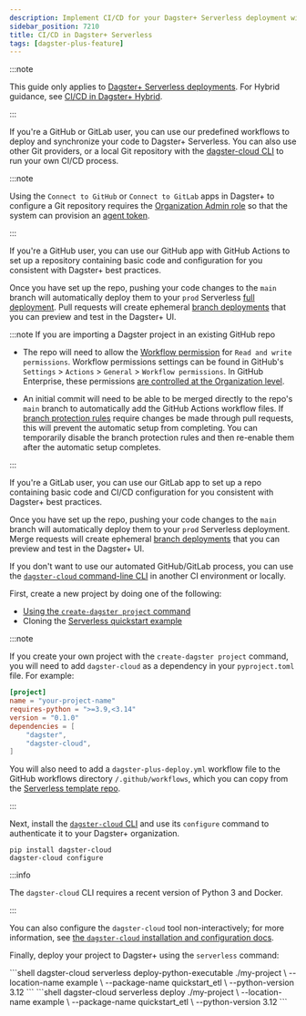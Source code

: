 ```yaml
---
description: Implement CI/CD for your Dagster+ Serverless deployment with GitHub, GitLab, or another Git provider.
sidebar_position: 7210
title: CI/CD in Dagster+ Serverless
tags: [dagster-plus-feature]
---
```


:::note

This guide only applies to [Dagster+ Serverless deployments](/deployment/dagster-plus/serverless). For Hybrid guidance, see [CI/CD in Dagster+ Hybrid](/deployment/dagster-plus/deploying-code/ci-cd/ci-cd-in-hybrid).

:::

If you're a GitHub or GitLab user, you can use our predefined workflows to deploy and synchronize your code to Dagster+ Serverless. You can also use other Git providers, or a local Git repository with the [dagster-cloud CLI](/api/clis/dagster-cloud-cli) to run your own CI/CD process.

:::note

Using the `Connect to GitHub` or `Connect to GitLab` apps in Dagster+ to configure a Git repository requires the [Organization Admin role](/deployment/dagster-plus/authentication-and-access-control/rbac/user-roles-permissions) so that the system can provision an [agent token](/deployment/dagster-plus/management/tokens/agent-tokens).

:::

<Tabs groupId="method">
<TabItem value="GitHub" label="GitHub">

If you're a GitHub user, you can use our GitHub app with GitHub Actions to set up a repository containing basic code and configuration for you consistent with Dagster+ best practices.

Once you have set up the repo, pushing your code changes to the `main` branch will automatically deploy them to your `prod` Serverless [full deployment](/deployment/dagster-plus/deploying-code/full-deployments). Pull requests will create ephemeral [branch deployments](/deployment/dagster-plus/deploying-code/branch-deployments) that you can preview and test in the Dagster+ UI.

:::note If you are importing a Dagster project in an existing GitHub repo

- The repo will need to allow the [Workflow permission](https://docs.github.com/en/repositories/managing-your-repositorys-settings-and-features/enabling-features-for-your-repository/managing-github-actions-settings-for-a-repository) for `Read and write permissions`. Workflow permissions settings can be found in GitHub's `Settings` > `Actions` > `General` > `Workflow permissions`. In GitHub Enterprise, these permissions [are controlled at the Organization level](https://github.com/orgs/community/discussions/57244).

- An initial commit will need to be able to be merged directly to the repo's `main` branch to automatically add the GitHub Actions workflow files. If [branch protection rules](https://docs.github.com/en/repositories/configuring-branches-and-merges-in-your-repository/managing-protected-branches/about-protected-branches#about-protected-branches) require changes be made through pull requests, this will prevent the automatic setup from completing. You can temporarily disable the branch protection rules and then re-enable them after the automatic setup completes.

:::

</TabItem>

<TabItem value="GitLab" label="GitLab">

If you're a GitLab user, you can use our GitLab app to set up a repo containing basic code and CI/CD configuration for you consistent with Dagster+ best practices.

Once you have set up the repo, pushing your code changes to the `main` branch will automatically deploy them to your `prod` Serverless deployment. Merge requests will create ephemeral [branch deployments](/deployment/dagster-plus/deploying-code/branch-deployments) that you can preview and test in the Dagster+ UI.

</TabItem>

<TabItem value="Other" label="Other Git providers or local development">

If you don't want to use our automated GitHub/GitLab process, you can use the [`dagster-cloud` command-line CLI](/api/clis/dagster-cloud-cli) in another CI environment or locally.

First, create a new project by doing one of the following:

- [Using the `create-dagster project` command](/guides/build/projects/creating-a-new-project)
- Cloning the [Serverless quickstart example](https://github.com/dagster-io/dagster/tree/master/examples/quickstart_etl)

:::note

If you create your own project with the `create-dagster project` command, you will need to add `dagster-cloud` as a dependency in your `pyproject.toml` file. For example:

```toml
[project]
name = "your-project-name"
requires-python = ">=3.9,<3.14"
version = "0.1.0"
dependencies = [
    "dagster",
    "dagster-cloud",
]
```

You will also need to add a `dagster-plus-deploy.yml` workflow file to the GitHub workflows directory `/.github/workflows`, which you can copy from the [Serverless template repo](https://github.com/dagster-io/dagster-cloud-serverless-quickstart/blob/main/.github/workflows/dagster-plus-deploy.yml).

:::

Next, install the [`dagster-cloud` CLI](/api/clis/dagster-cloud-cli/installing-and-configuring) and use its `configure` command to authenticate it to your Dagster+ organization.

```shell
pip install dagster-cloud
dagster-cloud configure
```

:::info

The `dagster-cloud` CLI requires a recent version of Python 3 and Docker.

:::

You can also configure the `dagster-cloud` tool non-interactively; for more information, see [the `dagster-cloud` installation and configuration docs](/api/clis/dagster-cloud-cli/installing-and-configuring).

Finally, deploy your project to Dagster+ using the `serverless` command:

  <Tabs>
    <TabItem value="macos" label="MacOS/Unix">
    ```shell
    dagster-cloud serverless deploy-python-executable ./my-project \
      --location-name example \
      --package-name quickstart_etl \
      --python-version 3.12
    ```
    </TabItem>
    <TabItem value="windows" label="Windows">
    ```shell
    dagster-cloud serverless deploy ./my-project \
      --location-name example \
      --package-name quickstart_etl \
      --python-version 3.12
    ```
    </TabItem>
  </Tabs>

</TabItem>
</Tabs>
